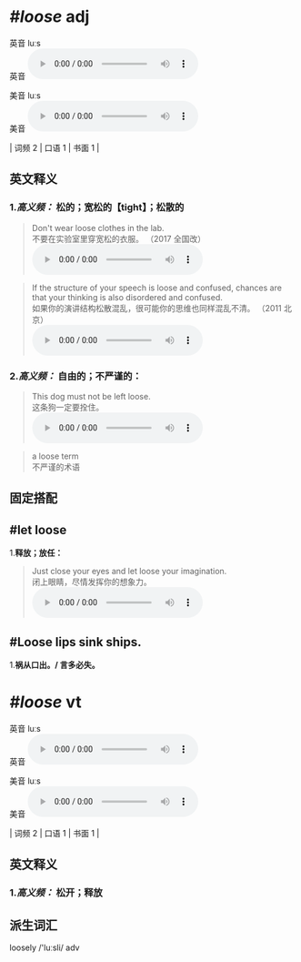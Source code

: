 # ***\#loose*** adj
英音 luːs  
英音
<audio src="./media/loose-B.aac" controls="controls"></audio>

美音 luːs  
美音
<audio src="./media/loose.aac" controls="controls"></audio>



| 词频 2 | 口语 1 | 书面 1 |  

英文释义
---
### 1.*高义频：* **松的；宽松的【tight】；松散的**  

 > Don't wear loose clothes in the lab.  
 > 不要在实验室里穿宽松的衣服。  （2017 全国改）  
<audio src="./media/loose-517_AAC.aac" controls="controls"></audio>

 > If the structure of your speech is loose and confused, chances are that your thinking is also disordered and confused.  
 > 如果你的演讲结构松散混乱，很可能你的思维也同样混乱不清。  （2011 北京）  
<audio src="./media/loose50.aac" controls="controls"></audio>

### 2.*高义频：* **自由的；不严谨的：**  

 > This dog must not be left loose.  
 > 这条狗一定要拴住。    
<audio src="./media/loose-2.aac" controls="controls"></audio>

 > a loose term  
 > 不严谨的术语    


固定搭配
---
## \#let loose
1.**释放；放任：**  

 > Just close your eyes and let loose your imagination.  
 > 闭上眼睛，尽情发挥你的想象力。    
<audio src="./media/Just close your eyes and let loose your imagination2_AAC.aac" controls="controls"></audio>

## \#Loose lips sink ships.
1.**祸从口出。/ 言多必失。**  


# ***\#loose*** vt
英音 luːs  
英音
<audio src="./media/loose-B.aac" controls="controls"></audio>

美音 luːs  
美音
<audio src="./media/loose.aac" controls="controls"></audio>



| 词频 2 | 口语 1 | 书面 1 |  

英文释义
---
### 1.*高义频：* **松开；释放**  


派生词汇
---
loosely /'luːsli/ adv   

